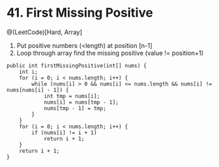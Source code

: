 # 41. First Missing Positive
@(LeetCode)[Hard, Array]

1. Put positive numbers (<length) at position [n-1]
2. Loop through array find the missing positive (value != position+1)

```
public int firstMissingPositive(int[] nums) {
    int i;
    for (i = 0; i < nums.length; i++) {
        while (nums[i] > 0 && nums[i] <= nums.length && nums[i] != nums[nums[i] - 1]) {
            int tmp = nums[i];
            nums[i] = nums[tmp - 1];
            nums[tmp - 1] = tmp;
        }
    }
    for (i = 0; i < nums.length; i++) {
        if (nums[i] != i + 1)
            return i + 1;
    }
    return i + 1;
}
```